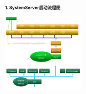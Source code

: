 #### 1. SystemServer启动流程图
<img src="https://github.com/HZHAndroid/Android_Hal/blob/master/Android%20HAL/SystemServer%E5%90%AF%E5%8A%A8%E6%B5%81%E7%A8%8B_top.png" width="50%" />
<img src="https://github.com/HZHAndroid/Android_Hal/blob/master/Android%20HAL/SystemServer%E5%90%AF%E5%8A%A8%E6%B5%81%E7%A8%8B_bottom.png" width="50%" />
